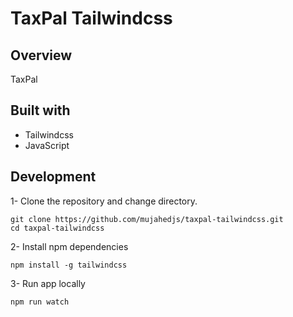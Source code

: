 # TaxPal Tailwindcss

## Overview

TaxPal

## Built with

- Tailwindcss
- JavaScript

## Development

1- Clone the repository and change directory.

```
git clone https://github.com/mujahedjs/taxpal-tailwindcss.git
cd taxpal-tailwindcss
```

2- Install npm dependencies

```
npm install -g tailwindcss
```

3- Run app locally

```
npm run watch
```
